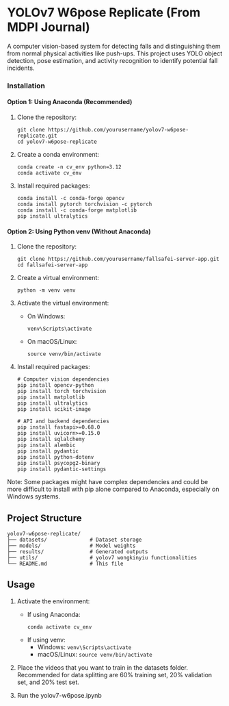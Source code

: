 # YOLOv7 W6pose Replicate (From MDPI Journal)

A computer vision-based system for detecting falls and distinguishing them from normal physical activities like push-ups. This project uses YOLO object detection, pose estimation, and activity recognition to identify potential fall incidents.

<!-- ## Project Overview

This system monitors video feeds to detect people, analyze their body positions and movements, and classify activities. When a fall is detected, the system can provide alerts. The project uses YOLO11 for object detection, OpenCV for image processing, and deep learning for activity recognition.

The system is built with a FastAPI backend, allowing for easy integration with other services and front-end applications.

## Features

- Real-time person detection
- Pose estimation for skeletal tracking
- Activity classification (falls vs. exercise activities)
- Customizable alert thresholds
- Support for camera integration
- RESTful API endpoints for integration with other services
- Database storage for event logging and analysis

## Environment Setup

### Requirements

This project requires Python 3.12 and Anaconda or Miniconda to manage dependencies. -->

### Installation

#### Option 1: Using Anaconda (Recommended)

1. Clone the repository:

   ```
   git clone https://github.com/yourusername/yolov7-w6pose-replicate.git
   cd yolov7-w6pose-replicate
   ```

2. Create a conda environment:

   ```
   conda create -n cv_env python=3.12
   conda activate cv_env
   ```

3. Install required packages:
   ```
   conda install -c conda-forge opencv
   conda install pytorch torchvision -c pytorch
   conda install -c conda-forge matplotlib
   pip install ultralytics
   ```

#### Option 2: Using Python venv (Without Anaconda)

1. Clone the repository:

   ```
   git clone https://github.com/yourusername/fallsafei-server-app.git
   cd fallsafei-server-app
   ```

2. Create a virtual environment:

   ```
   python -m venv venv
   ```

3. Activate the virtual environment:

   - On Windows:
     ```
     venv\Scripts\activate
     ```
   - On macOS/Linux:
     ```
     source venv/bin/activate
     ```

4. Install required packages:

   ```
   # Computer vision dependencies
   pip install opencv-python
   pip install torch torchvision
   pip install matplotlib
   pip install ultralytics
   pip install scikit-image

   # API and backend dependencies
   pip install fastapi>=0.68.0
   pip install uvicorn>=0.15.0
   pip install sqlalchemy
   pip install alembic
   pip install pydantic
   pip install python-dotenv
   pip install psycopg2-binary
   pip install pydantic-settings
   ```

Note: Some packages might have complex dependencies and could be more difficult to install with pip alone compared to Anaconda, especially on Windows systems.

## Project Structure

```
yolov7-w6pose-replicate/
├── datasets/              # Dataset storage
├── models/                # Model weights
├── results/               # Generated outputs
├── utils/                 # yolov7 wongkinyiu functionalities
└── README.md              # This file
```

## Usage

1. Activate the environment:

   - If using Anaconda:
     ```
     conda activate cv_env
     ```
   - If using venv:
     - Windows: `venv\Scripts\activate`
     - macOS/Linux: `source venv/bin/activate`

2. Place the videos that you want to train in the datasets folder. Recommended for data splitting are 60% training set, 20% validation set, and 20% test set.

3. Run the yolov7-w6pose.ipynb
